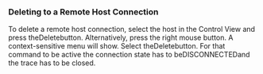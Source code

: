 ### Deleting to a Remote Host Connection

To delete a remote host connection, select the host in the Control View and press theDeletebutton. Alternatively, press the right mouse button. A context-sensitive menu will show. Select theDeletebutton. For that command to be active the connection state has to beDISCONNECTEDand the trace has to be closed.